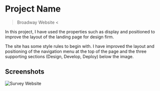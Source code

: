 # Project Name

>  Broadway Website <

In this project, I have used the properties such as display and positioned to improve the layout of the landing page for design firm.

The site has some style rules to begin with. I have improved the layout and positioning of the navigation menu at the top of the page and the three supporting sections (Design, Develop, Deploy) below the image.


## Screenshots
![Survey Website ](./SurveyWebsite.png)